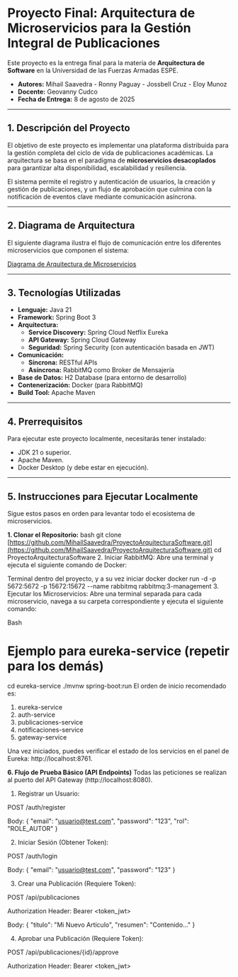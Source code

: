 # Proyecto Final: Arquitectura de Microservicios para la Gestión Integral de Publicaciones

Este proyecto es la entrega final para la materia de **Arquitectura de Software** en la Universidad de las Fuerzas Armadas ESPE.

- **Autores:** Mihail Saavedra - Ronny Paguay - Jossbell Cruz - Eloy Munoz
- **Docente:** Geovanny Cudco
- **Fecha de Entrega:** 8 de agosto de 2025

---
## 1. Descripción del Proyecto
El objetivo de este proyecto es implementar una plataforma distribuida para la gestión completa del ciclo de vida de publicaciones académicas. La arquitectura se basa en el paradigma de **microservicios desacoplados** para garantizar alta disponibilidad, escalabilidad y resiliencia.

El sistema permite el registro y autenticación de usuarios, la creación y gestión de publicaciones, y un flujo de aprobación que culmina con la notificación de eventos clave mediante comunicación asíncrona.

---
## 2. Diagrama de Arquitectura
El siguiente diagrama ilustra el flujo de comunicación entre los diferentes microservicios que componen el sistema:

[Diagrama de Arquitectura de Microservicios](diagrama-arquitectura.jpeg)

---
## 3. Tecnologías Utilizadas
- **Lenguaje:** Java 21
- **Framework:** Spring Boot 3
- **Arquitectura:**
    - **Service Discovery:** Spring Cloud Netflix Eureka
    - **API Gateway:** Spring Cloud Gateway
    - **Seguridad:** Spring Security (con autenticación basada en JWT)
- **Comunicación:**
    - **Síncrona:** RESTful APIs
    - **Asíncrona:** RabbitMQ como Broker de Mensajería
- **Base de Datos:** H2 Database (para entorno de desarrollo)
- **Contenerización:** Docker (para RabbitMQ)
- **Build Tool:** Apache Maven

---
## 4. Prerrequisitos
Para ejecutar este proyecto localmente, necesitarás tener instalado:
- JDK 21 o superior.
- Apache Maven.
- Docker Desktop (y debe estar en ejecución).

---
## 5. Instrucciones para Ejecutar Localmente

Sigue estos pasos en orden para levantar todo el ecosistema de microservicios.

**1. Clonar el Repositorio:**
bash
git clone [https://github.com/MihailSaavedra/ProyectoArquitecturaSoftware.git](https://github.com/MihailSaavedra/ProyectoArquitecturaSoftware.git)
cd ProyectoArquitecturaSoftware
2. Iniciar RabbitMQ:
Abre una terminal y ejecuta el siguiente comando de Docker:

Terminal dentro del proyecto, y a su vez iniciar docker
docker run -d -p 5672:5672 -p 15672:15672 --name rabbitmq rabbitmq:3-management
3. Ejecutar los Microservicios:
Abre una terminal separada para cada microservicio, navega a su carpeta correspondiente y ejecuta el siguiente comando:

Bash

# Ejemplo para eureka-service (repetir para los demás)
cd eureka-service
./mvnw spring-boot:run
El orden de inicio recomendado es:

1. eureka-service
2. auth-service
3. publicaciones-service
4. notificaciones-service
5. gateway-service

Una vez iniciados, puedes verificar el estado de los servicios en el panel de Eureka: http://localhost:8761.

**6. Flujo de Prueba Básico (API Endpoints)**
Todas las peticiones se realizan al puerto del API Gateway (http://localhost:8080).

1. Registrar un Usuario:

POST /auth/register

Body: { "email": "usuario@test.com", "password": "123", "rol": "ROLE_AUTOR" }

2. Iniciar Sesión (Obtener Token):

POST /auth/login

Body: { "email": "usuario@test.com", "password": "123" }

3. Crear una Publicación (Requiere Token):

POST /api/publicaciones

Authorization Header: Bearer <token_jwt>

Body: { "titulo": "Mi Nuevo Artículo", "resumen": "Contenido..." }

4. Aprobar una Publicación (Requiere Token):

POST /api/publicaciones/{id}/approve

Authorization Header: Bearer <token_jwt>
